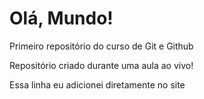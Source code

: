 # Olá, Mundo!
 Primeiro repositório do curso de Git e Github

Repositório criado durante uma aula ao vivo!

Essa linha eu adicionei diretamente no site
